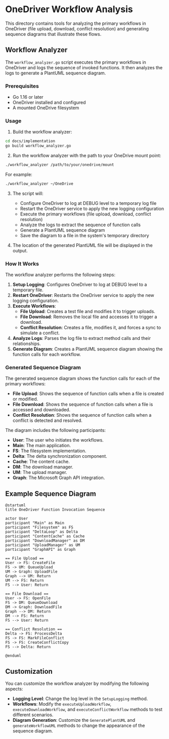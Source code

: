# OneDriver Workflow Analysis

This directory contains tools for analyzing the primary workflows in OneDriver (file upload, download, conflict resolution) and generating sequence diagrams that illustrate these flows.

## Workflow Analyzer

The `workflow_analyzer.go` script executes the primary workflows in OneDriver and logs the sequence of invoked functions. It then analyzes the logs to generate a PlantUML sequence diagram.

### Prerequisites

- Go 1.16 or later
- OneDriver installed and configured
- A mounted OneDrive filesystem

### Usage

1. Build the workflow analyzer:

```bash
cd docs/implementation
go build workflow_analyzer.go
```

2. Run the workflow analyzer with the path to your OneDrive mount point:

```bash
./workflow_analyzer /path/to/your/onedrive/mount
```

For example:

```bash
./workflow_analyzer ~/OneDrive
```

3. The script will:
   - Configure OneDriver to log at DEBUG level to a temporary log file
   - Restart the OneDriver service to apply the new logging configuration
   - Execute the primary workflows (file upload, download, conflict resolution)
   - Analyze the logs to extract the sequence of function calls
   - Generate a PlantUML sequence diagram
   - Save the diagram to a file in the system's temporary directory

4. The location of the generated PlantUML file will be displayed in the output.

### How It Works

The workflow analyzer performs the following steps:

1. **Setup Logging**: Configures OneDriver to log at DEBUG level to a temporary file.
2. **Restart OneDriver**: Restarts the OneDriver service to apply the new logging configuration.
3. **Execute Workflows**:
   - **File Upload**: Creates a test file and modifies it to trigger uploads.
   - **File Download**: Removes the local file and accesses it to trigger a download.
   - **Conflict Resolution**: Creates a file, modifies it, and forces a sync to simulate a conflict.
4. **Analyze Logs**: Parses the log file to extract method calls and their relationships.
5. **Generate Diagram**: Creates a PlantUML sequence diagram showing the function calls for each workflow.

### Generated Sequence Diagram

The generated sequence diagram shows the function calls for each of the primary workflows:

- **File Upload**: Shows the sequence of function calls when a file is created or modified.
- **File Download**: Shows the sequence of function calls when a file is accessed and downloaded.
- **Conflict Resolution**: Shows the sequence of function calls when a conflict is detected and resolved.

The diagram includes the following participants:

- **User**: The user who initiates the workflows.
- **Main**: The main application.
- **FS**: The filesystem implementation.
- **Delta**: The delta synchronization component.
- **Cache**: The content cache.
- **DM**: The download manager.
- **UM**: The upload manager.
- **Graph**: The Microsoft Graph API integration.

## Example Sequence Diagram

```plantuml
@startuml
title OneDriver Function Invocation Sequence

actor User
participant "Main" as Main
participant "Filesystem" as FS
participant "DeltaLoop" as Delta
participant "ContentCache" as Cache
participant "DownloadManager" as DM
participant "UploadManager" as UM
participant "GraphAPI" as Graph

== File Upload ==
User -> FS: CreateFile
FS -> UM: QueueUpload
UM -> Graph: UploadFile
Graph --> UM: Return
UM --> FS: Return
FS --> User: Return

== File Download ==
User -> FS: OpenFile
FS -> DM: QueueDownload
DM -> Graph: DownloadFile
Graph --> DM: Return
DM --> FS: Return
FS --> User: Return

== Conflict Resolution ==
Delta -> FS: ProcessDelta
FS -> FS: MarkFileConflict
FS -> FS: CreateConflictCopy
FS --> Delta: Return

@enduml
```

## Customization

You can customize the workflow analyzer by modifying the following aspects:

- **Logging Level**: Change the log level in the `SetupLogging` method.
- **Workflows**: Modify the `executeUploadWorkflow`, `executeDownloadWorkflow`, and `executeConflictWorkflow` methods to test different scenarios.
- **Diagram Generation**: Customize the `GeneratePlantUML` and `generateWorkflowUML` methods to change the appearance of the sequence diagram.